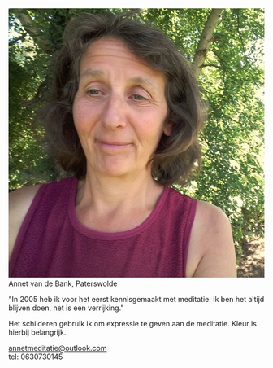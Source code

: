 
<img src="/img/annet.jpg" class="picture"/>  
Annet van de Bank, Paterswolde

"In 2005 heb ik voor het eerst kennisgemaakt met meditatie. Ik ben het altijd blijven doen, het is een verrijking."

Het schilderen gebruik ik om expressie te geven aan de meditatie. Kleur is hierbij belangrijk.


[annetmeditatie@outlook.com](mailto:annetmeditatie@outlook.com)  
tel: 0630730145
